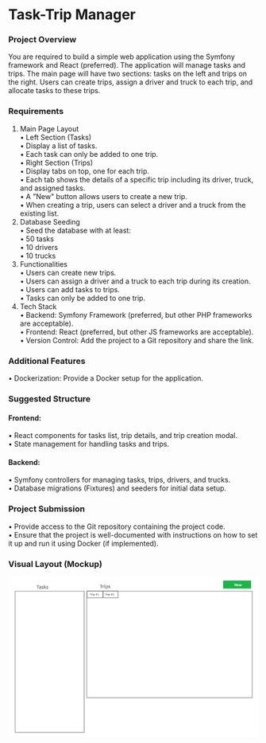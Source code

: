 # Task-Trip Manager

### Project Overview
You are required to build a simple web application using the Symfony framework and React (preferred).
The application will manage tasks and trips. The main page will have two sections: tasks on the left and
trips on the right. Users can create trips, assign a driver and truck to each trip, and allocate tasks to
these trips.

### Requirements
1. Main Page Layout\
   • Left Section (Tasks)\
   • Display a list of tasks.\
   • Each task can only be added to one trip.\
   • Right Section (Trips)\
   • Display tabs on top, one for each trip.\
   • Each tab shows the details of a specific trip including its driver, truck, and assigned tasks.\
   • A "New" button allows users to create a new trip.\
   • When creating a trip, users can select a driver and a truck from the existing list.
2. Database Seeding\
   • Seed the database with at least:\
   • 50 tasks\
   • 10 drivers\
   • 10 trucks
3. Functionalities\
   • Users can create new trips.\
   • Users can assign a driver and a truck to each trip during its creation.\
   • Users can add tasks to trips.\
   • Tasks can only be added to one trip.
4. Tech Stack\
   • Backend: Symfony Framework (preferred, but other PHP frameworks are acceptable).\
   • Frontend: React (preferred, but other JS frameworks are acceptable).\
   • Version Control: Add the project to a Git repository and share the link.
### Additional Features
   • Dockerization: Provide a Docker setup for the application.
   
### Suggested Structure
#### Frontend:
   • React components for tasks list, trip details, and trip creation modal.\
   • State management for handling tasks and trips.
#### Backend:
   • Symfony controllers for managing tasks, trips, drivers, and trucks.\
   • Database migrations (Fixtures) and seeders for initial data setup.
   
### Project Submission
   • Provide access to the Git repository containing the project code.\
   • Ensure that the project is well-documented with instructions on how to set it up and run it using Docker (if implemented).

### Visual Layout (Mockup)
![Visual Layout (Mockup)](./assets/images/mockup.png)
